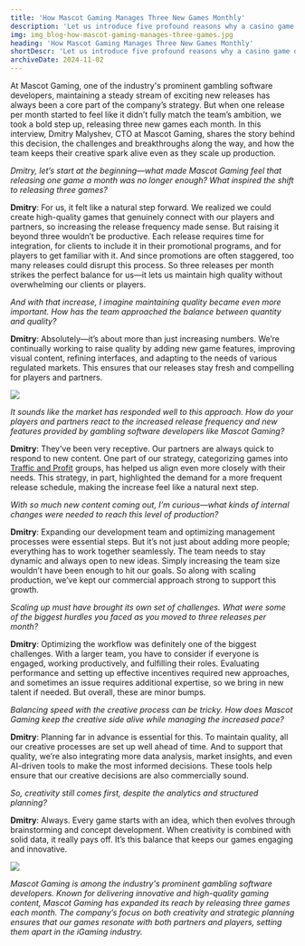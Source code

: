 ```yaml
---
title: 'How Mascot Gaming Manages Three New Games Monthly'
description: 'Let us introduce five profound reasons why a casino game developer should never miss an opportunity to participate in a gambling-related event.'
img: img_blog-how-mascot-gaming-manages-three-games.jpg
heading: 'How Mascot Gaming Manages Three New Games Monthly'
shortDescr: 'Let us introduce five profound reasons why a casino game developer should never miss an opportunity to participate in a gambling-related event.'
archiveDate: 2024-11-02
---
```

At Mascot Gaming, one of the industry's prominent gambling software developers, maintaining a steady stream of exciting new releases has always been a core part of the company’s strategy. But when one release per month started to feel like it didn’t fully match the team’s ambition, we took a bold step up, releasing three new games each month. In this interview, Dmitry Malyshev, CTO at Mascot Gaming, shares the story behind this decision, the challenges and breakthroughs along the way, and how the team keeps their creative spark alive even as they scale up production.

_Dmitry, let’s start at the beginning—what made Mascot Gaming feel that releasing one game a month was no longer enough? What inspired the shift to releasing three games?_

**Dmitry**: For us, it felt like a natural step forward. We realized we could create high-quality games that genuinely connect with our players and partners, so increasing the release frequency made sense. But raising it beyond three wouldn’t be productive. Each release requires time for integration, for clients to include it in their promotional programs, and for players to get familiar with it. And since promotions are often staggered, too many releases could disrupt this process. So three releases per month strikes the perfect balance for us—it lets us maintain high quality without overwhelming our clients or players.

_And with that increase, I imagine maintaining quality became even more important. How has the team approached the balance between quantity and quality?_

**Dmitry**: Absolutely—it’s about more than just increasing numbers. We’re continually working to raise quality by adding new game features, improving visual content, refining interfaces, and adapting to the needs of various regulated markets. This ensures that our releases stay fresh and compelling for players and partners.

![](../../images/img_blog-how-mascot-gaming-manages-three-games-1.jpg)

_It sounds like the market has responded well to this approach. How do your players and partners react to the increased release frequency and new features provided by gambling software developers like Mascot Gaming?_

**Dmitry**: They’ve been very receptive. Our partners are always quick to respond to new content. One part of our strategy, categorizing games into [Traffic and Profit](https://mascot.games/blog/understanding-traffic-and-profit-games) groups, has helped us align even more closely with their needs. This strategy, in part, highlighted the demand for a more frequent release schedule, making the increase feel like a natural next step.

_With so much new content coming out, I’m curious—what kinds of internal changes were needed to reach this level of production?_

**Dmitry**: Expanding our development team and optimizing management processes were essential steps. But it’s not just about adding more people; everything has to work together seamlessly. The team needs to stay dynamic and always open to new ideas. Simply increasing the team size wouldn’t have been enough to hit our goals. So along with scaling production, we’ve kept our commercial approach strong to support this growth.

_Scaling up must have brought its own set of challenges. What were some of the biggest hurdles you faced as you moved to three releases per month?_

**Dmitry**: Optimizing the workflow was definitely one of the biggest challenges. With a larger team, you have to consider if everyone is engaged, working productively, and fulfilling their roles. Evaluating performance and setting up effective incentives required new approaches, and sometimes an issue requires additional expertise, so we bring in new talent if needed. But overall, these are minor bumps.

_Balancing speed with the creative process can be tricky. How does Mascot Gaming keep the creative side alive while managing the increased pace?_

**Dmitry**: Planning far in advance is essential for this. To maintain quality, all our creative processes are set up well ahead of time. And to support that quality, we’re also integrating more data analysis, market insights, and even AI-driven tools to make the most informed decisions. These tools help ensure that our creative decisions are also commercially sound.

_So, creativity still comes first, despite the analytics and structured planning?_

**Dmitry**: Always. Every game starts with an idea, which then evolves through brainstorming and concept development. When creativity is combined with solid data, it really pays off. It’s this balance that keeps our games engaging and innovative.

![](../../images/img_blog-how-mascot-gaming-manages-three-games-2.jpg)



_Mascot Gaming is among the industry's prominent gambling software developers. Known for delivering innovative and high-quality gaming content, Mascot Gaming has expanded its reach by releasing three games each month. The company’s focus on both creativity and strategic planning ensures that our games resonate with both partners and players, setting them apart in the iGaming industry._
